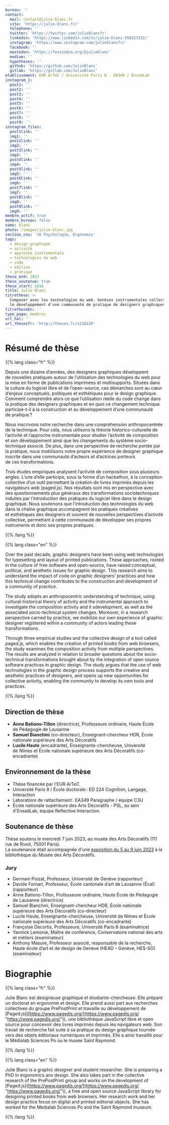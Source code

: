 ```yaml
---
bureau: ''
contact:
  mail: contact@julie-blanc.fr
  site: 'https://julie-blanc.fr/'
  telephone: ''
  twitter: 'https://twitter.com/julieblancfr'
  linkedin: 'https://www.linkedin.com/in/julie-blanc-550227232/'
  instagram: 'https://www.instagram.com/julieblancfr/'
  facebook: ''
  mastodon: 'https://fosstodon.org/@julieblanc'
  medium: ''
  hypotheses: ''
  github: 'https://github.com/JulieBlanc'
  gitlab: 'https://gitlab.com/JulieBlanc'
etablissement: EUR ArTeC / Université Paris 8 - EA349 / EnsadLab
instagram_1:
  post1: ''
  post2: ''
  post3: ''
  post4: ''
  post5: ''
  post6: ''
  post7: ''
  post8: ''
  post9: ''
instagram_files:
  post1link: ''
  img1: ''
  post2link: ''
  img2: ''
  post3link: ''
  img3: ''
  post4link: ''
  img4: ''
  post5link: ''
  img5: ''
  post6link: ''
  img6: ''
  post7link: ''
  img7: ''
  post8link: ''
  img8: ''
  post9link: ''
  img9: ''
membre_actif: true
membre_bureau: false
name: blanc
photo: /images/julie-blanc.jpg
section_cnu: '16 Psychologie, Ergonomie'
tags:
  - design graphique
  - activité
  - approche instrumentale
  - technologies du web
  - code
  - édition
  - pratique
these_end: 2023
these_soutenue: true
these_start: 2018
title: Julie Blanc
titrethese: >-
  Composer avec les technologies du web. Genèses instrumentales collectives pour
  le développement d'une communauté de pratique de designers graphiques
titretheseEn: ''
type_page: membres
url_hal: ''
url_thesesfr: 'http://theses.fr/s218120'
---
```


# Résumé de thèse

{{% lang class="fr" %}}

Depuis une dizaine d’années, des designers graphiques développent de nouvelles pratiques autour de l’utilisation des technologies du web pour la mise en forme de publications imprimées et multisupports. Situées dans la culture du logiciel libre et de l’open-source, ces démarches sont au cœur d’enjeux conceptuels, politiques et esthétiques pour le design graphique. Comment comprendre alors ce que l’utilisation réelle du code change dans la pratique des designers graphiques et en quoi ce changement technique participe-t-il à la construction et au développement d’une communauté de pratique ?

Nous inscrivons notre recherche dans une compréhension anthropocentrée de la technique. Pour cela, nous utilisons la théorie historico-culturelle de l’activité et l’approche instrumentale pour étudier l’activité de composition et son développement ainsi que les changements du système socio-technique associé. De plus, dans une perspective de recherche portée par la pratique, nous mobilisons notre propre expérience de designer graphique inscrite dans une communauté d’acteurs et d’actrices porteurs de ces transformations.

Trois études empiriques analysent l’activité de composition sous plusieurs angles. L’une d’elle participe, sous la forme d’un hackathon, à la conception collective d’un outil permettant la création de livres imprimés depuis les navigateurs web (paged.js). Nos résultats sont mis en perspective avec des questionnements plus généraux des transformations sociotechniques induites par l’introduction des pratiques du logiciel libre dans le design graphique. Nous soutenons que l’introduction des technologies du web dans la chaîne graphique accompagnent les pratiques créatives et esthétiques des designers et ouvrent de nouvelles perspectives d’activité collective, permettant à cette communauté de développer ses propres instruments et donc ses propres pratiques.

{{% /lang %}}

{{% lang class="en" %}}

Over the past decade, graphic designers have been using web technologies for typesetting and layout of printed publications. These approaches, rooted in the culture of free software and open-source, have raised conceptual, political, and aesthetic issues for graphic design. This research aims to understand the impact of code on graphic designers’ practices and how this technical change contributes to the construction and development of a community of practice.

The study adopts an anthropocentric understanding of technique, using cultural-historical theory of activity and the instrumental approach to investigate the composition activity and it sdevelopment, as well as the associated socio-technical system changes. Moreover, in a research perspective carried by practice, we mobilize our own experience of graphic designer registered within a community of actors leading these transformations.

Through three empirical studies and the collective design of a tool called paged.js, which enables the creation of printed books from web browsers, the study examines the composition activity from multiple perspectives. The results are analyzed in relation to broader questions about the socio-technical transformations brought about by the integration of open source software practices in graphic design. The study argues that the use of web technologies in the graphic design process supports the creative and aesthetic practices of designers, and opens up new opportunities for collective activity, enabling the community to develop its own tools and practices.


{{% /lang %}}

## Direction de thèse

* **Anne Bationo-Tillon** (directrice), Professeure ordinaire, Haute École de Pédagogie de Lausanne
* **Samuel Bianchini** (co-directeur), Enseignant-chercheur HDR, École nationale supérieure des Arts Décoratifs
* **Lucile Haute** (encadrante), Enseignante-chercheuse, Université de Nîmes et École nationale supérieure des Arts Décoratifs (co-encadrante)

## Environnement de la thèse

* Thèse financée par l'EUR ArTeC
* Université Paris 8 / École doctorale : ED 224 Cognition, Langage, Interaction
* Laboratoire de rattachement : EA349 Paragraphe / équipe C3U
* École nationale supérieure des Arts Décoratifs - PSL, au sein d'EnsadLab, équipe Reflective Interaction.

## Soutenance de thèse

Thèse soutenu le mercredi 7 juin 2023, au musée des Arts Décoratifs (111 rue de Rivoli, 75001 Paris).\
La soutenance était accompagnée d'une [exposition du 5 au 9 juin 2023](https://phd.julie-blanc.fr/expo.html) à la bibliothèque du Musée des Arts Décoratifs.

### Jury

* Germain Poizat, Professeur, Université de Genève (rapporteur)
* Davide Fornari, Professeur, École cantonale d’art de Lausanne (Écal) (rapporteur)
* Anne Bationo-Tillon, Professeure ordinaire, Haute École de Pédagogie de Lausanne (directrice)
* Samuel Bianchini, Enseignant-chercheur HDR, École nationale supérieure des Arts Décoratifs (co-directeur)
* Lucile Haute, Enseignante-chercheuse, Université de Nîmes et École nationale supérieure des Arts Décoratifs (co-encadrante)
* Françoise Decortis, Professeure, Université Paris 8 (examinatrice)
* Yannick Lemonie, Maître de conférence, Conservatoire national des arts et métiers (examinateur)
* Anthony Masure, Professeur associé, responsable de la recherche, Haute école d’art et de design de Genève (HEAD – Genève, HES-SO) (examinateur)

# Biographie

{{% lang class="fr" %}}

Julie Blanc est designeuse graphique et étudiante-chercheuse. Elle prépare un doctorat en ergonomie et design. Elle prend aussi part aux recherches collectives du groupe PrePostPrint et travaille au développement de \[Paged.js]\([https://www.pagedjs.org/](https://www.pagedjs.org/ "https://www.pagedjs.org/")), une bibliothèque JavaScript libre et open source pour concevoir des livres imprimés depuis les navigateurs web. Son travail de recherche fait suite à sa pratique du design graphique tournée vers des objets éditoriaux numériques et imprimés. Elle a ainsi travaillé pour le Médialab Sciences Po ou le musée Saint Raymond.

{{% /lang %}}

{{% lang class="en" %}}

Julie Blanc is a graphic designer and student researcher. She is preparing a PhD in ergonomics ans design. She also takes part in the collective research of the PrePostPrint group and works on the development of  \[Paged.js]\([https://www.pagedjs.org/](https://www.pagedjs.org/ "https://www.pagedjs.org/")), a free and open source JavaScript library for designing printed books from web browsers. Her research work and her design practice focus on digital and printed editorial objects. She has worked for the Medialab Sciences Po and the Saint Raymond museum.

{{% /lang %}}
